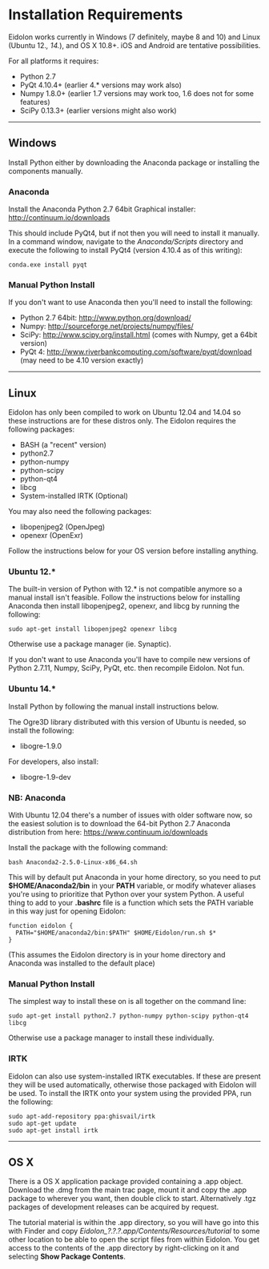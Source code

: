 # Installation Requirements 

Eidolon works currently in Windows (7 definitely, maybe 8 and 10) and Linux (Ubuntu 12.*, 14.*), and OS X 10.8+. iOS and Android are tentative possibilities.

For all platforms it requires:
 * Python 2.7
 * PyQt 4.10.4+ (earlier 4.* versions may work also)
 * Numpy 1.8.0+ (earlier 1.7 versions may work too, 1.6 does not for some features)
 * SciPy 0.13.3+ (earlier versions might also work)
 
----

## Windows 

Install Python either by downloading the Anaconda package or installing the components manually.

### Anaconda

Install the Anaconda Python 2.7 64bit Graphical installer: http://continuum.io/downloads

This should include PyQt4, but if not then you will need to install it manually. In a command window, navigate to the *Anaconda/Scripts* directory and execute the following to install PyQt4 (version 4.10.4 as of this writing):

    conda.exe install pyqt

### Manual Python Install

If you don't want to use Anaconda then you'll need to install the following:

 * Python 2.7 64bit: http://www.python.org/download/
 * Numpy: http://sourceforge.net/projects/numpy/files/
 * SciPy: http://www.scipy.org/install.html (comes with Numpy, get a 64bit version)
 * PyQt 4: http://www.riverbankcomputing.com/software/pyqt/download (may need to be 4.10 version exactly)

----

## Linux

Eidolon has only been compiled to work on Ubuntu 12.04 and 14.04 so these instructions are for these distros only. The Eidolon requires the following packages: 

 * BASH (a "recent" version)
 * python2.7
 * python-numpy 
 * python-scipy
 * python-qt4 
 * libcg
 * System-installed IRTK (Optional)

You may also need the following packages:

 * libopenjpeg2 (OpenJpeg)
 * openexr (OpenExr)

Follow the instructions below for your OS version before installing anything. 

### Ubuntu 12.* 

The built-in version of Python with 12.* is not compatible anymore so a manual install isn't feasible. Follow the instructions below for installing Anaconda then install libopenjpeg2, openexr, and libcg by running the following:

    sudo apt-get install libopenjpeg2 openexr libcg

Otherwise use a package manager (ie. Synaptic).

If you don't want to use Anaconda you'll have to compile new versions of Python 2.7.11, Numpy, SciPy, PyQt, etc. then recompile Eidolon. Not fun.

### Ubuntu 14.*

Install Python by following the manual install instructions below.

The Ogre3D library distributed with this version of Ubuntu is needed, so install the following:

 * libogre-1.9.0

For developers, also install:

 * libogre-1.9-dev

### NB: Anaconda

With Ubuntu 12.04 there's a number of issues with older software now, so the easiest solution is to download the 64-bit Python 2.7 Anaconda distribution from here: https://www.continuum.io/downloads

Install the package with the following command:

    bash Anaconda2-2.5.0-Linux-x86_64.sh

This will by default put Anaconda in your home directory, so you need to put **$HOME/Anaconda2/bin** in your **PATH** variable, or modify whatever aliases you're using to prioritize that Python over your system Python. A useful thing to add to your **.bashrc** file is a function which sets the PATH variable in this way just for opening Eidolon:

    function eidolon {
      PATH="$HOME/anaconda2/bin:$PATH" $HOME/Eidolon/run.sh $*
    }

(This assumes the Eidolon directory is in your home directory and Anaconda was installed to the default place)

### Manual Python Install

The simplest way to install these on is all together on the command line:

    sudo apt-get install python2.7 python-numpy python-scipy python-qt4 libcg

Otherwise use a package manager to install these individually.

### IRTK

Eidolon can also use system-installed IRTK executables. If these are present they will be used automatically, otherwise those packaged with Eidolon will be used. To install the IRTK onto your system using the provided PPA, run the following:

    sudo apt-add-repository ppa:ghisvail/irtk
    sudo apt-get update
    sudo apt-get install irtk

----
## OS X

There is a OS X application package provided containing a .app object. Download the .dmg from the main trac page, mount it and copy the .app package to wherever you want, then double click to start. Alternatively .tgz packages of development releases can be acquired by request. 

The tutorial material is within the .app directory, so you will have go into this with Finder and copy *Eidolon_?.?.?.app/Contents/Resources/tutorial* to some other location to be able to open the script files from within Eidolon. You get access to the contents of the .app directory by right-clicking on it and selecting **Show Package Contents**.

